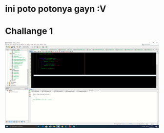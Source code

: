 # ini poto potonya gayn :V

# Challange 1
![Alt text](https://github.com/Syihabuddinsanni/Challange2/blob/master/Bentuk1.png)
